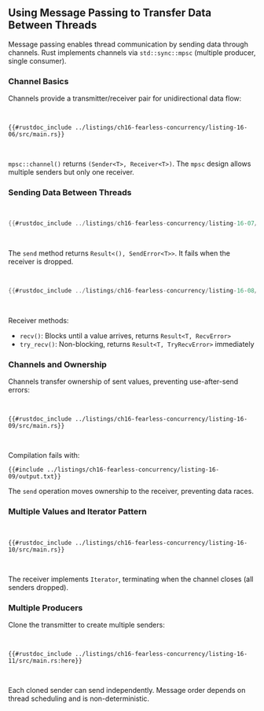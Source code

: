 ## Using Message Passing to Transfer Data Between Threads

Message passing enables thread communication by sending data through channels. Rust implements channels via `std::sync::mpsc` (multiple producer, single consumer).

### Channel Basics

Channels provide a transmitter/receiver pair for unidirectional data flow:

<Listing number="16-6" file-name="src/main.rs" caption="Creating a channel and assigning the two halves to `tx` and `rx`">

```rust,ignore,does_not_compile
{{#rustdoc_include ../listings/ch16-fearless-concurrency/listing-16-06/src/main.rs}}
```

</Listing>

`mpsc::channel()` returns `(Sender<T>, Receiver<T>)`. The `mpsc` design allows multiple senders but only one receiver.

### Sending Data Between Threads

<Listing number="16-7" file-name="src/main.rs" caption='Moving `tx` to a spawned thread and sending `"hi"`'>

```rust
{{#rustdoc_include ../listings/ch16-fearless-concurrency/listing-16-07/src/main.rs}}
```

</Listing>

The `send` method returns `Result<(), SendError<T>>`. It fails when the receiver is dropped.

<Listing number="16-8" file-name="src/main.rs" caption='Receiving the value `"hi"` in the main thread and printing it'>

```rust
{{#rustdoc_include ../listings/ch16-fearless-concurrency/listing-16-08/src/main.rs}}
```

</Listing>

Receiver methods:
- `recv()`: Blocks until a value arrives, returns `Result<T, RecvError>`
- `try_recv()`: Non-blocking, returns `Result<T, TryRecvError>` immediately

### Channels and Ownership

Channels transfer ownership of sent values, preventing use-after-send errors:

<Listing number="16-9" file-name="src/main.rs" caption="Attempting to use `val` after we've sent it down the channel">

```rust,ignore,does_not_compile
{{#rustdoc_include ../listings/ch16-fearless-concurrency/listing-16-09/src/main.rs}}
```

</Listing>

Compilation fails with:

```console
{{#include ../listings/ch16-fearless-concurrency/listing-16-09/output.txt}}
```

The `send` operation moves ownership to the receiver, preventing data races.

### Multiple Values and Iterator Pattern

<Listing number="16-10" file-name="src/main.rs" caption="Sending multiple messages and pausing between each one">

```rust,noplayground
{{#rustdoc_include ../listings/ch16-fearless-concurrency/listing-16-10/src/main.rs}}
```

</Listing>

The receiver implements `Iterator`, terminating when the channel closes (all senders dropped).

### Multiple Producers

Clone the transmitter to create multiple senders:

<Listing number="16-11" file-name="src/main.rs" caption="Sending multiple messages from multiple producers">

```rust,noplayground
{{#rustdoc_include ../listings/ch16-fearless-concurrency/listing-16-11/src/main.rs:here}}
```

</Listing>

Each cloned sender can send independently. Message order depends on thread scheduling and is non-deterministic.
